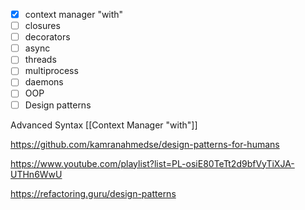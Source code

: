 - [x] context manager "with"
- [ ] closures
- [ ] decorators
- [ ] async
- [ ] threads
- [ ] multiprocess
- [ ] daemons
- [ ] OOP
- [ ] Design patterns

Advanced Syntax
[[Context Manager "with"]]



https://github.com/kamranahmedse/design-patterns-for-humans

https://www.youtube.com/playlist?list=PL-osiE80TeTt2d9bfVyTiXJA-UTHn6WwU

https://refactoring.guru/design-patterns